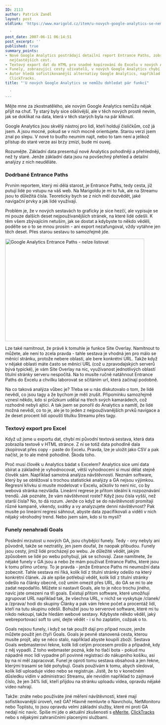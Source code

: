 ```yaml
---
ID: 2113
author: Patrick Zandl
layout: post
oldlink: 'https://www.marigold.cz/item/u-novych-google-analytics-se-nemuzu-dohledat-par-funkci

  '
post_date: 2007-06-11 06:14:51
post_excerpt: ''
published: true
summary_points:
- Nové Google Analytics postrádají detailní report Entrance Paths, zobrazují jen deset
  nejčastějších cest.
- Textový export dat do HTML pro snadné kopírování do Excelu v nových Analytics chybí.
- Funely, zobrazující cesty uživatelů, v nových Google Analytics chybí, Goals je nenahradí.
- Autor hledá sofistikovanější alternativy Google Analytics, například eMerite nebo
  ClickTracks.
title: "'U nových Google Analytics se nemůžu dohledat pár funkcí"

  '
---
```


Mějte mne za zkostnatělého, ale novým Google Analytics nemůžu nějak přijít na chuť. Ty starý byly sice ošklivější, ale v těch nových prostě nevím, jak se doklikat na data, která v těch starých byla na pár kliknutí. 

Google Analytics jsou skvělý nástroj pro lidi, kteří holdují číslíčkům, což já jsem. A jsou mocné, pokud se v nich mocně orientujete. Starou verzi jsem znal po slepu. V nové to buďto neumím najít, nebo to tam není a jelikož přístup do staré verze asi brzy zmizí, bude mi ouvej. 

Rozumějte. Základní data presentují nové Analytics pohodlněji a přehledněji, než ty staré. Jenže základní data jsou na povšechný přehled a detailní analýzy z nich neuděláte. 

<h3>Dodrbané Entrance Paths</h3>
Prvním reportem, který mi dělá starost, je Entrance Paths, tedy cesta, jíž putují lidé po vstupu na váš web. Na Marigoldu je mi to fuk, ale na Streamu jsou to důležitá čísla. Teoreticky bych se z nich měl dozvědět, jaké navigační prvky a jak lidé využívají. 
<!--more-->

Problém je, že v nových sestavách to graficky je sice hezčí, ale vypisuje se mi pouze dalších deset nejpoužívanějších stránek,  na které lidé odešli. K těm všem zbývajícím netuším, jak se dostat a kdybyste to někdo věděli, podělte  se o to se mnou prosím - ani export nezafungoval, vždy vytáhne jen těch deset. Přes starou sestavu to samozřejmě jde. 

<a href="http://www.marigold.cz/wp-content/google-analytics.png"><img src="http://www.marigold.cz/wp-content/_google-analytics.png" width="450" height="332" alt="Google Analytics Entrance Paths - nelze listovat" title="Google Analytics Entrance Paths - nelze listovat"  /></a>

Lze také namítnout, že právě k tomuhle je funkce Site Overlay. Namítnout to můžete, ale není to zcela pravda - tahle sestava je vhodná jen pro málo se měnící stránku, protože nebere oblasti, ale bere konkrétní URL. Takže když v nějaké oblasti máte často se měnící URL (což u zpravodajských serverů bývá typické), je vám Site Overlay na nic, využívanost jednotlivých oblastí titulní stránky serveru nespočítá. Na to musíte ručně natáhnout Entrance Paths do Excelu a chvilku laborovat se sčítáním url, která začínají podobně. 

Na co taková analýza vůbec je? Třeba se u nás diskutovalo o tom, že lidé nevědí, co jsou tagy a že bychom je měli zrušit. Připomínku samozřejmě vznesl někdo, kdo si průzkum udělal na třech svých kamarádech, což rozhodně nebyli ajtíci. A tak jsem se ponořil do Analytics a namítl, že lidé možná nevědí, co to je, ale je to jeden z nejpoužívanějších prvků navigace a že deset procent lidí opouští titulku Streamu přes tagy.  

<h3>Textový export pro Excel</h3>

Když už jsme u exportu dat, chybí mi původní textová sestava, která data zobrazila textově v HTML stránce. Z ní se totiž data pohodlně dala zkopírovat přes copy - paste do Excelu. Pravda, lze je uložit jako CSV a pak načíst, je to ale méně pohodlné. Škoda toho.

Proč musí člověk u Analytics bádat s Excelem? Analytics sice umí data sbírat a základně je vyhodnocovat, větší vyhodnocení si musí dělat stejně člověk sám. Například samotná analýza návštěvnosti. Neznám software, který by se obtěžoval s trochou statistické analýzy a GA nejsou výjimkou. Regresní křivku si musíte modelovat v Excelu, ačkoliv to není nic, co by webová stránka nezvládla. Lineární regrese je přitom ideální k rozpoznávání trendů. Jak poznáte, že vám návštěvnost roste? Když jsou čísla vyšší, než starší čísla? No, to dá rozum. Jenže co když se do návštěvnosti promítají různé kampaně, víkendy, svátky a vy analyzujete denní návštěvnost? Pak musíte po lineární regresi sáhnout, abyste data zpacifikovali a viděli v nich nějaký věrohodný trend. Nebo jsem sám, kdo si to myslí?

<h3>Funely nenahradí Goals</h3>

Poslední mrzutost u nových GA, jsou chybějící funely. Tedy - ony nebyly ani původně, takže se neztratily, jen jsem doufal, že naopak přibudou. Funely jsou cesty, jimiž lidé procházejí po webu. Je důležité vědět, jakým způsobem se lidé po webu pohybují, jak se schovají. Zase namítnete, že nějaké funely v GA jsou a nebo že mám používat Entrance Paths, které jsou k tomu přímo určeny. To je pravda - jenže Entrance Paths mi neumožní data zobecnit. Tahle sestava mi říká, kolik lidí z titulní stránky odešlo na který konkrétní článek. Já ale spíše potřebuji vědět, kolik lidí z titulní stránky odešlo na články obecně, což umím omezit přes URL, do GA se mi to ale zadat nepodařilo. Můžete si nastavit Goals, ale to je něco trochu jiného, navíc jste omezeni na tři goals. Existují přitom software, které umožňují zgrupovat URL například tak, že všechna URL, v nichž se vyskytuje /clanek/ a /zprava/ hodí do skupiny Články a pak vám řekne počet a procentáž lidí, kteří na tutu skupinu odešli. Bohužel jsou to serverové software, které mi tu nikdo nekoupí, takže hledám webové sestavy. Kdybyste někdo věděl, jaký webreportovací soft to umí, dejte vědět - i si ho zaplatím, cožpak o to. 

Goals nejsou funely, i když se tak použít dají pro případ nouze, jenže můžete použít jen čtyři Goals. Goals je pevně stanovená cesta, kterou musíte projít, aby se něco stalo, například abyste koupili zboží. Sestava Goals webmasterovi řekne, kolik lidí celým procesem prošlo a případně, kdy z něj vypadli. Z toho webmaster pozná, kde ho tlačí bota - pokud mu nápadně moc lidí vypadne při povinné registraci do nákupního košíku, asi by na ní měl zapracovat. Funel je oproti tomu sestava obsahová a jen řekne, kterými trasami se lidé pohybují. Goals používám k tomu, abych sledoval, kolik lidí uploaduje video nebo se registruje. Jistě, že to v konečném důsledku vidím v administraci Streamu, ale nevidím například to zajímavé číslo, že jen 34% lidí, kteří přijdou na stránku uploadu videa, opravdu nějaké video nahrají. 

Takže: znáte nebo používáte jiné měření návštěvnosti, které mají sofistikovanější úroveň, než GA? Hlavně nemluvte o Navrcholu, NetMonitoru nebo Toplistu, to jsou opravdu velmi základní služby, které mi proti GA nedají nic navíc. Spíše mi jde o aktuální zkušenosti s <a href="http://www.emerite.cz">eMerite</a>, <a href="http://www.clicktracks.cz/">ClickTracks</a> nebo s nějakými zahraničními placenými službami.